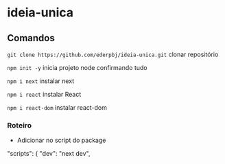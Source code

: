 # ideia-unica

## Comandos

`git clone https://github.com/ederpbj/ideia-unica.git` clonar repositório

`npm init -y` inicia projeto node confirmando tudo

`npm i next` instalar next 

`npm i react` instalar React 

`npm i react-dom` instalar react-dom 

### Roteiro

* Adicionar no script do package

"scripts": {
    "dev": "next dev",